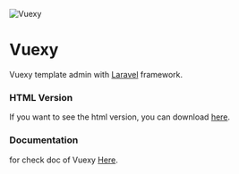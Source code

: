 ![Vuexy](https://demo.nparoco.com/Vuexy/assets/landing/image/light.jpg?raw=true "Template Admin")

# Vuexy

Vuexy template admin with [Laravel](https://laravel.com/docs/7.x) framework.

### HTML Version
If you want to see the html version, you can download [here](https://https://drive.google.com/file/d/10Iyp__D0rPVvrZcYnhRHeRy-LwQ_ZZWE/view?usp=sharing).

### Documentation
for check doc of Vuexy [Here](https://https://pixinvent.com/demo/vuexy-vuejs-admin-dashboard-template/documentation/components/images.html#default).
